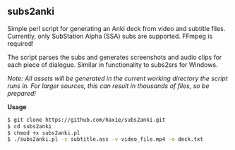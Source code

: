 ## subs2anki
Simple perl script for generating an Anki deck from video and subtitle files. Currently, only SubStation Alpha (SSA) subs are supported. FFmpeg is required!

The script parses the subs and generates screenshots and audio clips for each piece of dialogue. Similar in functionality to subs2srs for Windows.

*Note: All assets will be generated in the current working directory the script runs in. For larger sources, this can result in thousands of files, so be prepared!*

**Usage**

``` sh
$ git clone https://github.com/haxie/subs2anki.git
$ cd subs2anki 
$ chmod +x subs2anki.pl
$ ./subs2anki.pl -s subtitle.ass -v video_file.mp4 -o deck.txt
```
